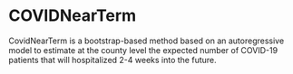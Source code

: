 # COVIDNearTerm
CovidNearTerm is a bootstrap-based method based on an autoregressive model to estimate at the county level the expected number of COVID-19 patients that will hospitalized 2-4 weeks into the future.
